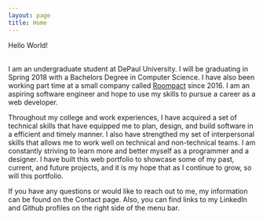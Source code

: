 ```yaml
---
layout: page
title: Home
---
```


<div class="header-row with-description">
        <span class="header-text">Hello World!</span>
</div>
<div class="description-row">
        <span class="description-text">
            <br />
            <p>
                I am an undergraduate student at DePaul University. I will be graduating in Spring 2018 with a Bachelors Degree in Computer Science. I have also been working part time at a small company called <a target="_blank" href="http://www.roompact.com">Roompact</a> since 2016. I am an aspiring software engineer and hope to use my skills to pursue a career as a web developer.
            </p>
            <p> Throughout my college and work experiences, I have acquired a set of technical skills that have equipped me to plan, design, and build software in a efficient and timely manner. I also have strengthed my set of interpersonal skills that allows me to work well on technical and non-technical teams. I am constantly striving to learn more and better myself as a programmer and a designer. I have built this web portfolio to showcase some of my past, current, and future projects, and it is my hope that as I continue to grow, so will this portfolio.
            </p>
            <p>
            If you have any questions or would like to reach out to me, my information can be found on the Contact page. Also, you can find links to my LinkedIn and Github profiles on the right side of the menu bar.
            </p>
        </span>
</div>

